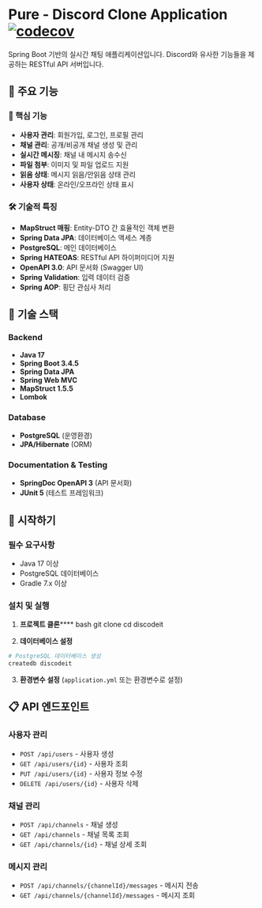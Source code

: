 # Pure - Discord Clone Application [![codecov](https://codecov.io/gh/pureod/3-sprint-mission/branch/sprint8/graph/badge.svg?token=4IDIFWEUFI)](https://codecov.io/gh/pureod/3-sprint-mission)

Spring Boot 기반의 실시간 채팅 애플리케이션입니다. Discord와 유사한 기능들을 제공하는 RESTful API 서버입니다.

## 🚀 주요 기능

### 📱 핵심 기능

- **사용자 관리**: 회원가입, 로그인, 프로필 관리
- **채널 관리**: 공개/비공개 채널 생성 및 관리
- **실시간 메시징**: 채널 내 메시지 송수신
- **파일 첨부**: 이미지 및 파일 업로드 지원
- **읽음 상태**: 메시지 읽음/안읽음 상태 관리
- **사용자 상태**: 온라인/오프라인 상태 표시

### 🛠 기술적 특징

- **MapStruct 매핑**: Entity-DTO 간 효율적인 객체 변환
- **Spring Data JPA**: 데이터베이스 액세스 계층
- **PostgreSQL**: 메인 데이터베이스
- **Spring HATEOAS**: RESTful API 하이퍼미디어 지원
- **OpenAPI 3.0**: API 문서화 (Swagger UI)
- **Spring Validation**: 입력 데이터 검증
- **Spring AOP**: 횡단 관심사 처리

## 🔧 기술 스택

### Backend

- **Java 17**
- **Spring Boot 3.4.5**
- **Spring Data JPA**
- **Spring Web MVC**
- **MapStruct 1.5.5**
- **Lombok**

### Database

- **PostgreSQL** (운영환경)
- **JPA/Hibernate** (ORM)

### Documentation & Testing

- **SpringDoc OpenAPI 3** (API 문서화)
- **JUnit 5** (테스트 프레임워크)

## 🚀 시작하기

### 필수 요구사항

- Java 17 이상
- PostgreSQL 데이터베이스
- Gradle 7.x 이상

### 설치 및 실행

1. **프로젝트 클론******
   bash git clone <repository-url> cd discodeit

2. **데이터베이스 설정**

```bash
# PostgreSQL 데이터베이스 생성
createdb discodeit
```

3. **환경변수 설정** (`application.yml` 또는 환경변수로 설정)

## 📋 API 엔드포인트

### 사용자 관리

- `POST /api/users` - 사용자 생성
- `GET /api/users/{id}` - 사용자 조회
- `PUT /api/users/{id}` - 사용자 정보 수정
- `DELETE /api/users/{id}` - 사용자 삭제

### 채널 관리

- `POST /api/channels` - 채널 생성
- `GET /api/channels` - 채널 목록 조회
- `GET /api/channels/{id}` - 채널 상세 조회

### 메시지 관리

- `POST /api/channels/{channelId}/messages` - 메시지 전송
- `GET /api/channels/{channelId}/messages` - 메시지 조회

